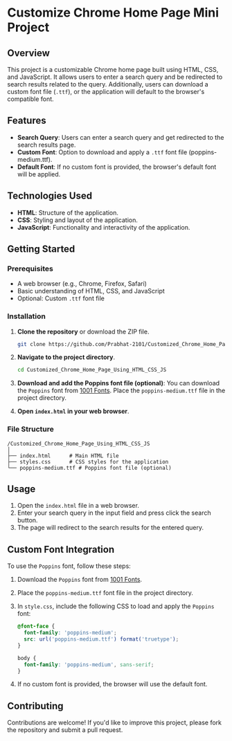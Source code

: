 # Customize Chrome Home Page Mini Project

## Overview

This project is a customizable Chrome home page built using HTML, CSS, and JavaScript. It allows users to enter a search query and be redirected to search results related to the query. Additionally, users can download a custom font file (`.ttf`), or the application will default to the browser's compatible font.

## Features

- **Search Query**: Users can enter a search query and get redirected to the search results page.
- **Custom Font**: Option to download and apply a `.ttf` font file (poppins-medium.ttf).
- **Default Font**: If no custom font is provided, the browser's default font will be applied.

## Technologies Used

- **HTML**: Structure of the application.
- **CSS**: Styling and layout of the application.
- **JavaScript**: Functionality and interactivity of the application.

## Getting Started

### Prerequisites

- A web browser (e.g., Chrome, Firefox, Safari)
- Basic understanding of HTML, CSS, and JavaScript
- Optional: Custom `.ttf` font file

### Installation

1. **Clone the repository** or download the ZIP file.

   ```bash
   git clone https://github.com/Prabhat-2101/Customized_Chrome_Home_Page_Using_HTML_CSS_JS.git
   ```

2. **Navigate to the project directory**.

   ```bash
   cd Customized_Chrome_Home_Page_Using_HTML_CSS_JS
   ```

3. **Download and add the Poppins font file (optional)**: You can download the `Poppins` font from [1001 Fonts](https://www.1001fonts.com/poppins-font.html). Place the `poppins-medium.ttf` file in the project directory.

4. **Open `index.html` in your web browser**.

### File Structure

```
/Customized_Chrome_Home_Page_Using_HTML_CSS_JS
│
├── index.html      # Main HTML file
├── styles.css      # CSS styles for the application
└── poppins-medium.ttf # Poppins font file (optional)
```

## Usage

1. Open the `index.html` file in a web browser.
2. Enter your search query in the input field and press click the search button.
3. The page will redirect to the search results for the entered query.

## Custom Font Integration

To use the `Poppins` font, follow these steps:

1. Download the `Poppins` font from [1001 Fonts](https://www.1001fonts.com/poppins-font.html).
2. Place the `poppins-medium.ttf` font file in the project directory.
3. In `style.css`, include the following CSS to load and apply the `Poppins` font:

   ```css
   @font-face {
     font-family: 'poppins-medium';
     src: url('poppins-medium.ttf') format('truetype');
   }

   body {
     font-family: 'poppins-medium', sans-serif;
   }
   ```

4. If no custom font is provided, the browser will use the default font.

## Contributing

Contributions are welcome! If you'd like to improve this project, please fork the repository and submit a pull request.
